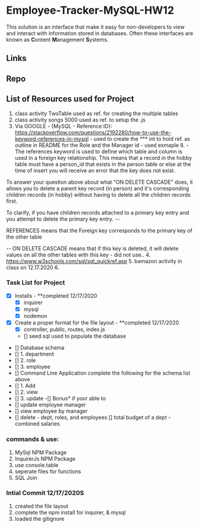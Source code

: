 # Employee-Tracker-MySQL-HW12
This solution is an interface that make it easy for non-developers to view and interact with information stored in databases. Often these interfaces are known as **C**ontent **M**anagement **S**ystems.

## Links

## Repo

## List of Resources used for Project
1. class activity TwoTable used as ref. for creating the multiple tables 
2. class activity songs 5000 used as ref. to setup the .js
3. Via GOOGLE - {MySQL - Reference ID}: https://stackoverflow.com/questions/2192280/how-to-use-the-keyword-references-in-mysql - used to create the *** int to hold ref. as outline in README for the Role and the Manager id - used exmaple 8. - The references keyword is used to define which table and column is used in a foreign key relationship. This means that a record in the hobby table must have a person_id that exists in the person table or else at the time of insert you will receive an error that the key does not exist.

To answer your question above about what "ON DELETE CASCADE" does, it allows you to delete a parent key record (in person) and it's corresponding children records (in hobby) without having to delete all the children records first.

To clarify, if you have children records attached to a primary key entry and you attempt to delete the primary key entry. -- 

REFERENCES means that the Foreign key corresponds to the primary key of the other table

-- ON DELETE CASCADE means that if this key is deleted, it will delete values on all the other tables with this key - did not use.. 
4. https://www.w3schools.com/sql/sql_quickref.asp
5. bamazon activity in class on 12.17.2020
6. 

### Task List for Project
- [x] Installs - **completed 12/17/2020
    - [x] inquirer
    - [x] mysql
    - [x] nodemon 
- [x] Create a proper format for the file layout - **completed 12/17/2020
    - [x] controller, public, routes, index.js
    - [] seed.sql used to populate the database
- [] Database schema 
-   [] 1. department
-   [] 2. role
-   [] 3. employee
- [] Command Line Application complete the following for the schema list above
-   [] 1. Add 
-   [] 2. view
-   [] 3. update
-[] Bonus* if your able to 
-   [] update employee manager
-   [] view employee by manager
-   [] delete - dept, roles, and employees
[] total budget of a dept - combined salaries

### commands & use:
1. MySql NPM Package
2. InquirerJs NPM Package
3. use console.table
4. seperate files for functions
5. SQL Join

### Intial Commit 12/17/2020S
1. created the file layout
2. complete the npm install for inquirer, & mysql
3. loaded the gitignore
